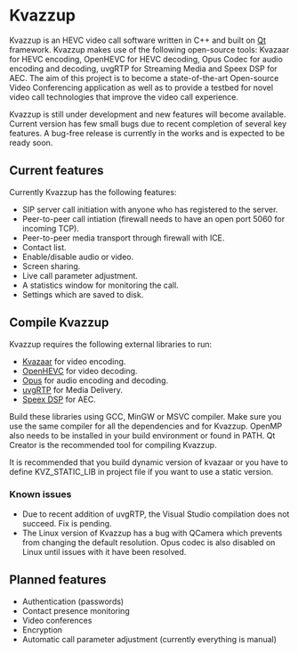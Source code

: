 Kvazzup
=======

Kvazzup is an HEVC video call software written in C++ and built on [Qt](https://www.qt.io/) framework. Kvazzup makes use of the following open-source tools: Kvazaar for HEVC encoding, OpenHEVC for HEVC decoding, Opus Codec for audio encoding and decoding, uvgRTP for Streaming Media and Speex DSP for AEC. The aim of this project is to become a state-of-the-art Open-source Video Conferencing application as well as to provide a testbed for novel video call technologies that improve the video call experience.

Kvazzup is still under development and new features will become available. Current version has few small bugs due to recent completion of several key features. A bug-free release is currently in the works and is expected to be ready soon.

## Current features 

Currently Kvazzup has the following features:
- SIP server call initiation with anyone who has registered to the server.
- Peer-to-peer call intiation (firewall needs to have an open port 5060 for incoming TCP).
- Peer-to-peer media transport through firewall with ICE.
- Contact list.
- Enable/disable audio or video.
- Screen sharing.
- Live call parameter adjustment. 
- A statistics window for monitoring the call.
- Settings which are saved to disk.


## Compile Kvazzup

Kvazzup requires the following external libraries to run: 
- [Kvazaar](https://github.com/ultravideo/kvazaar) for video encoding.
- [OpenHEVC](https://github.com/OpenHEVC/openHEVC) for video decoding.
- [Opus](http://opus-codec.org/) for audio encoding and decoding.
- [uvgRTP](https://github.com/ultravideo/uvgRTP) for Media Delivery.
- [Speex DSP](https://www.speex.org/) for AEC.

Build these libraries using GCC, MinGW or MSVC compiler. Make sure you use the same compiler for all the dependencies and for Kvazzup. OpenMP also needs to be installed in your build environment or found in PATH. Qt Creator is the recommended tool for compiling Kvazzup. 

It is recommended that you build dynamic version of kvazaar or you have to define KVZ_STATIC_LIB in project file if you want to use a static version. 

### Known issues

- Due to recent addition of uvgRTP, the Visual Studio compilation does not succeed. Fix is pending.
- The Linux version of Kvazzup has a bug with QCamera which prevents from changing the default resolution. Opus codec is also disabled on Linux until issues with it have been resolved.


## Planned features

- Authentication (passwords)
- Contact presence monitoring
- Video conferences
- Encryption
- Automatic call parameter adjustment (currently everything is manual)
